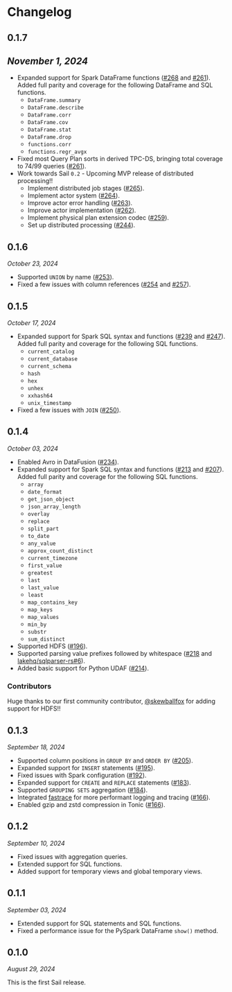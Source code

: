 # Changelog

## 0.1.7

## _November 1, 2024_

- Expanded support for Spark DataFrame functions ([#268](https://github.com/lakehq/sail/pull/268) and [#261](https://github.com/lakehq/sail/pull/261)).
  Added full parity and coverage for the following DataFrame and SQL functions.
  - `DataFrame.summary`
  - `DataFrame.describe`
  - `DataFrame.corr`
  - `DataFrame.cov`
  - `DataFrame.stat`
  - `DataFrame.drop`
  - `functions.corr`
  - `functions.regr_avgx`
- Fixed most Query Plan sorts in derived TPC-DS, bringing total coverage to 74/99 queries ([#261](https://github.com/lakehq/sail/pull/261)).
- Work towards Sail `0.2` - Upcoming MVP release of distributed processing!!
  - Implement distributed job stages ([#265](https://github.com/lakehq/sail/pull/265)).
  - Implement actor system ([#264](https://github.com/lakehq/sail/pull/264)).
  - Improve actor error handling ([#263](https://github.com/lakehq/sail/pull/263)).
  - Improve actor implementation ([#262](https://github.com/lakehq/sail/pull/262)).
  - Implement physical plan extension codec ([#259](https://github.com/lakehq/sail/pull/259)).
  - Set up distributed processing ([#244](https://github.com/lakehq/sail/pull/244)).

## 0.1.6

_October 23, 2024_

- Supported `UNION` by name ([#253](https://github.com/lakehq/sail/pull/253)).
- Fixed a few issues with column references ([#254](https://github.com/lakehq/sail/pull/254) and [#257](https://github.com/lakehq/sail/pull/257)).

## 0.1.5

_October 17, 2024_

- Expanded support for Spark SQL syntax and functions ([#239](https://github.com/lakehq/sail/pull/239) and [#247](https://github.com/lakehq/sail/pull/247)).
  Added full parity and coverage for the following SQL functions.
  - `current_catalog`
  - `current_database`
  - `current_schema`
  - `hash`
  - `hex`
  - `unhex`
  - `xxhash64`
  - `unix_timestamp`
- Fixed a few issues with `JOIN` ([#250](https://github.com/lakehq/sail/pull/250)).

## 0.1.4

_October 03, 2024_

- Enabled Avro in DataFusion ([#234](https://github.com/lakehq/sail/pull/234)).
- Expanded support for Spark SQL syntax and functions ([#213](https://github.com/lakehq/sail/pull/213) and [#207](https://github.com/lakehq/sail/pull/207)).
  Added full parity and coverage for the following SQL functions.
  - `array`
  - `date_format`
  - `get_json_object`
  - `json_array_length`
  - `overlay`
  - `replace`
  - `split_part`
  - `to_date`
  - `any_value`
  - `approx_count_distinct`
  - `current_timezone`
  - `first_value`
  - `greatest`
  - `last`
  - `last_value`
  - `least`
  - `map_contains_key`
  - `map_keys`
  - `map_values`
  - `min_by`
  - `substr`
  - `sum_distinct`
- Supported HDFS ([#196](https://github.com/lakehq/sail/pull/196)).
- Supported parsing value prefixes followed by whitespace ([#218](https://github.com/lakehq/sail/pull/218) and [lakehq/sqlparser-rs#6](https://github.com/lakehq/sqlparser-rs/pull/6)).
- Added basic support for Python UDAF ([#214](https://github.com/lakehq/sail/pull/214)).

### Contributors

Huge thanks to our first community contributor, [@skewballfox](https://github.com/skewballfox) for adding support for HDFS!!

## 0.1.3

_September 18, 2024_

- Supported column positions in `GROUP BY` and `ORDER BY` ([#205](https://github.com/lakehq/sail/pull/205)).
- Expanded support for `INSERT` statements ([#195](https://github.com/lakehq/sail/pull/195)).
- Fixed issues with Spark configuration ([#192](https://github.com/lakehq/sail/pull/192)).
- Expanded support for `CREATE` and `REPLACE` statements ([#183](https://github.com/lakehq/sail/pull/183)).
- Supported `GROUPING SETS` aggregation ([#184](https://github.com/lakehq/sail/pull/184/files)).
- Integrated [fastrace](https://github.com/fast/fastrace) for more performant logging and tracing ([#166](https://github.com/lakehq/sail/pull/166)).
- Enabled gzip and zstd compression in Tonic ([#166](https://github.com/lakehq/sail/pull/166)).

## 0.1.2

_September 10, 2024_

- Fixed issues with aggregation queries.
- Extended support for SQL functions.
- Added support for temporary views and global temporary views.

## 0.1.1

_September 03, 2024_

- Extended support for SQL statements and SQL functions.
- Fixed a performance issue for the PySpark DataFrame `show()` method.

## 0.1.0

_August 29, 2024_

This is the first Sail release.
